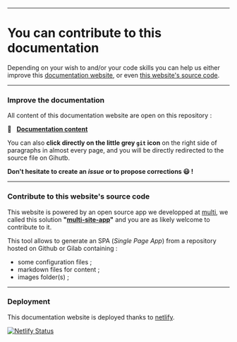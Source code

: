 
---

# You can contribute to this documentation

Depending on your wish to and/or your code skills you can help us either improve this [documentation website][site_content], or even [this website's source code][repo_app].

---

### Improve the documentation

All content of this documentation website are open on this repository :

📁 &nbsp; [**Documentation content**][site_content]

<p>
  You can also
  <b>click directly on the little grey <code>git</code> icon</b>
  <span
    class="icon">
    <i class="mdi mdi-git"></i>
  </span>
  on the right side of paragraphs in almost every page, and you will be directly redirected to the source file on Gihutb.
</p>

**Don't hesitate to create an _issue_ or to propose corrections 😃 !**

---

### Contribute to this website's source code

This website is powered by an open source app we developped at [multi](https://multi.coop), we called this solution **"[multi-site-app][repo_app]"** and you are as likely welcome to contribute to it.

This tool allows to generate an SPA (*Single Page App*) from a repository hosted on Github or Gilab containing :

- some configuration files ;
- markdown files for content ;
- images folder(s) ;

---

### Deployment

This documentation website is deployed thanks to [netlify](https://www.netlify.com/).

[![Netlify Status](https://api.netlify.com/api/v1/badges/8a49a93f-e443-48e5-b5d8-baa2d7f5fee5/deploy-status)](https://app.netlify.com/sites/gitribute-documentation/deploys)

[site_content]: https://github.com/multi-coop/gitribute-documentation-content
[repo_app]: https://github.com/multi-coop/multi-site-app

